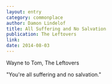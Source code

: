 ```yaml
---
layout: entry
category: commonplace
author: Damon Lindelof
title: All Suffering and No Salvation
publication: The Leftovers
link:
date: 2014-08-03
---
```


Wayne to Tom, The Leftovers

"You're all suffering and no salvation."